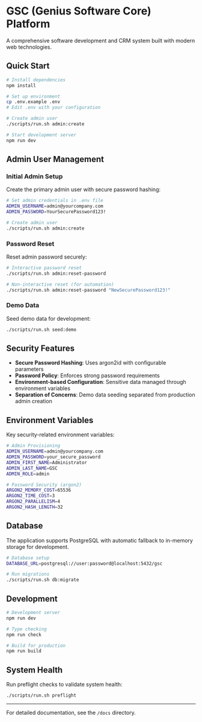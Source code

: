 # GSC (Genius Software Core) Platform

A comprehensive software development and CRM system built with modern web technologies.

## Quick Start

```bash
# Install dependencies
npm install

# Set up environment
cp .env.example .env
# Edit .env with your configuration

# Create admin user
./scripts/run.sh admin:create

# Start development server
npm run dev
```

## Admin User Management

### Initial Admin Setup

Create the primary admin user with secure password hashing:

```bash
# Set admin credentials in .env file
ADMIN_USERNAME=admin@yourcompany.com
ADMIN_PASSWORD=YourSecurePassword123!

# Create admin user
./scripts/run.sh admin:create
```

### Password Reset

Reset admin password securely:

```bash
# Interactive password reset
./scripts/run.sh admin:reset-password

# Non-interactive reset (for automation)
./scripts/run.sh admin:reset-password "NewSecurePassword123!"
```

### Demo Data

Seed demo data for development:

```bash
./scripts/run.sh seed:demo
```

## Security Features

- **Secure Password Hashing**: Uses argon2id with configurable parameters
- **Password Policy**: Enforces strong password requirements
- **Environment-based Configuration**: Sensitive data managed through environment variables
- **Separation of Concerns**: Demo data seeding separated from production admin creation

## Environment Variables

Key security-related environment variables:

```bash
# Admin Provisioning
ADMIN_USERNAME=admin@yourcompany.com
ADMIN_PASSWORD=your_secure_password
ADMIN_FIRST_NAME=Administrator
ADMIN_LAST_NAME=GSC
ADMIN_ROLE=admin

# Password Security (argon2)
ARGON2_MEMORY_COST=65536
ARGON2_TIME_COST=3
ARGON2_PARALLELISM=4
ARGON2_HASH_LENGTH=32
```

## Database

The application supports PostgreSQL with automatic fallback to in-memory storage for development.

```bash
# Database setup
DATABASE_URL=postgresql://user:password@localhost:5432/gsc

# Run migrations
./scripts/run.sh db:migrate
```

## Development

```bash
# Development server
npm run dev

# Type checking
npm run check

# Build for production
npm run build
```

## System Health

Run preflight checks to validate system health:

```bash
./scripts/run.sh preflight
```

---

For detailed documentation, see the `/docs` directory.